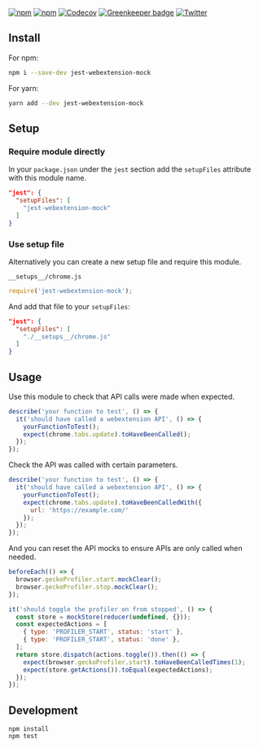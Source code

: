 [![npm](https://img.shields.io/npm/v/jest-webextension-mock.svg)](https://www.npmjs.com/package/jest-webextension-mock) [![npm](https://img.shields.io/npm/l/jest-webextension-mock.svg)](https://github.com/clarkbw/jest-webextension-mock/blob/master/LICENSE) [![Codecov](https://img.shields.io/codecov/c/github/clarkbw/jest-webextension-mock.svg)](https://codecov.io/gh/clarkbw/jest-webextension-mock) [![Greenkeeper badge](https://badges.greenkeeper.io/clarkbw/jest-webextension-mock.svg)](https://greenkeeper.io/) [![Twitter](https://img.shields.io/twitter/url/https/github.com/clarkbw/jest-webextension-mock.svg?style=social)](https://twitter.com/intent/tweet?text=Wow:&url=%5Bobject%20Object%5D)

## Install

For npm:

```bash
npm i --save-dev jest-webextension-mock
```

For yarn:

```bash
yarn add --dev jest-webextension-mock
```

## Setup

### Require module directly

In your `package.json` under the `jest` section add the `setupFiles` attribute with this module name.

```json
"jest": {
  "setupFiles": [
    "jest-webextension-mock"
  ]
}
```

### Use setup file

Alternatively you can create a new setup file and require this module.

`__setups__/chrome.js`
```js
require('jest-webextension-mock');
```

And add that file to your `setupFiles`:

```json
"jest": {
  "setupFiles": [
    "./__setups__/chrome.js"
  ]
}
```

## Usage

Use this module to check that API calls were made when expected.

```js
describe('your function to test', () => {
  it('should have called a webextension API', () => {
    yourFunctionToTest();
    expect(chrome.tabs.update).toHaveBeenCalled();
  });
});
```

Check the API was called with certain parameters.

```js
describe('your function to test', () => {
  it('should have called a webextension API', () => {
    yourFunctionToTest();
    expect(chrome.tabs.update).toHaveBeenCalledWith({
      url: 'https://example.com/'
    });
  });
});
```

And you can reset the API mocks to ensure APIs are only called when needed.

```js
beforeEach(() => {
  browser.geckoProfiler.start.mockClear();
  browser.geckoProfiler.stop.mockClear();
});

it('should toggle the profiler on from stopped', () => {
  const store = mockStore(reducer(undefined, {}));
  const expectedActions = [
    { type: 'PROFILER_START', status: 'start' },
    { type: 'PROFILER_START', status: 'done' },
  ];
  return store.dispatch(actions.toggle()).then(() => {
    expect(browser.geckoProfiler.start).toHaveBeenCalledTimes(1);
    expect(store.getActions()).toEqual(expectedActions);
  });
});
```

## Development

```
npm install
npm test
```
